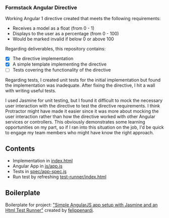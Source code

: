 ### Formstack Angular Directive

Working Angular 1 directive created that meets the following requirements:

* Receives a model as a float (from 0 - 1)
* Displays to the user as a percentage (from 0 - 100)
* Would be marked invalid if below 0 or above 100

Regarding deliverables, this repository contains:

* [x] The directive implementation
* [x] A simple template implementing the directive
* [ ] Tests covering the functionality of the directive

Regarding tests, I created unit tests for the initial implementation but found the implementation was inadequate. After fixing the directive, I hit a wall with writing useful tests.

I used Jasmine for unit testing, but I found it difficult to mock the necessary user interaction with the directive to test the directive requirements. I think Protractor might have made it easier since it was more about mocking the user interaction rather than how the directive worked with other Angular services or controllers. This obviously demonstrates some learning opportunities on my part, so if I ran into this situation on the job, I'd be quick to engage my team members who might have know the right approach.

## Contents

* Implementation in [index.html](index.html)
* Angular App in [js/app.js](js/app.js)
* Tests in [spec/app-spec.js](spec/app-spec.js)
* Run test by refreshing [test-runner/index.html](test-runner/index.html)

## Boilerplate

Boilerplate for project: ["Simple AngularJS app setup with Jasmine and an Html Test Runner"](https://github.com/felippenardi/angularjs-and-jasmine-test-boilerplate) created by [felippenardi](https://github.com/felippenardi).

